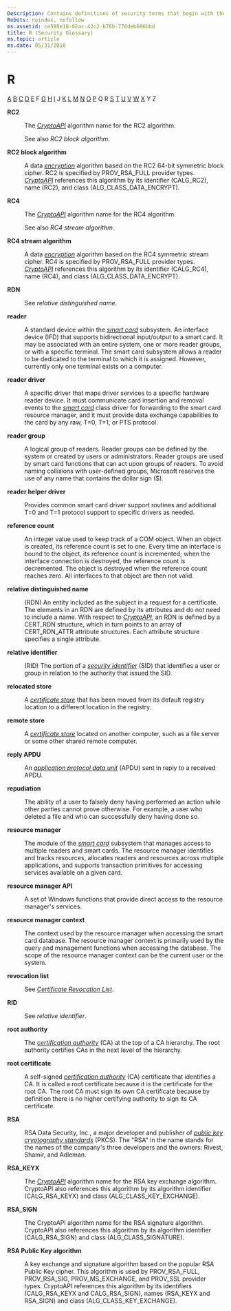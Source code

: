 ```yaml
---
Description: Contains definitions of security terms that begin with the letter R.
Robots: noindex, nofollow
ms.assetid: ce589e18-02ac-42c2-b76b-776deb686bbd
title: R (Security Glossary)
ms.topic: article
ms.date: 05/31/2018
---
```


# R

[A](a-gly.md) [B](b-gly.md) [C](c-gly.md) [D](d-gly.md) [E](e-gly.md) F [G](g-gly.md) [H](h-gly.md) [I](i-gly.md) J [K](k-gly.md) [L](l-gly.md) [M](m-gly.md) [N](n-gly.md) [O](o-gly.md) [P](p-gly.md) Q R [S](s-gly.md) [T](t-gly.md) [U](u-gly.md) [V](v-gly.md) [W](w-gly.md) [X](x-gly.md) Y Z

<dl> <dt>

<span id="_security_rc2_gly"></span><span id="_SECURITY_RC2_GLY"></span>**RC2**
</dt> <dd>

The [*CryptoAPI*](c-gly.md) algorithm name for the RC2 algorithm.

See also *RC2 block algorithm*.

</dd> <dt>

<span id="_security_rc2_block_algorithm_gly"></span><span id="_SECURITY_RC2_BLOCK_ALGORITHM_GLY"></span>**RC2 block algorithm**
</dt> <dd>

A data [*encryption*](e-gly.md) algorithm based on the RC2 64-bit symmetric block cipher. RC2 is specified by PROV\_RSA\_FULL provider types. [*CryptoAPI*](c-gly.md) references this algorithm by its identifier (CALG\_RC2), name (RC2), and class (ALG\_CLASS\_DATA\_ENCRYPT).

</dd> <dt>

<span id="_security_rc4_gly"></span><span id="_SECURITY_RC4_GLY"></span>**RC4**
</dt> <dd>

The [*CryptoAPI*](c-gly.md) algorithm name for the RC4 algorithm.

See also *RC4 stream algorithm*.

</dd> <dt>

<span id="_security_rc4_stream_algorithm_gly"></span><span id="_SECURITY_RC4_STREAM_ALGORITHM_GLY"></span>**RC4 stream algorithm**
</dt> <dd>

A data [*encryption*](e-gly.md) algorithm based on the RC4 symmetric stream cipher. RC4 is specified by PROV\_RSA\_FULL provider types. [*CryptoAPI*](c-gly.md) references this algorithm by its identifier (CALG\_RC4), name (RC4), and class (ALG\_CLASS\_DATA\_ENCRYPT).

</dd> <dt>

<span id="_security_rdn_gly"></span><span id="_SECURITY_RDN_GLY"></span>**RDN**
</dt> <dd>

See *relative distinguished name*.

</dd> <dt>

<span id="_security_reader_gly"></span><span id="_SECURITY_READER_GLY"></span>**reader**
</dt> <dd>

A standard device within the [*smart card*](s-gly.md) subsystem. An interface device (IFD) that supports bidirectional input/output to a smart card. It may be associated with an entire system, one or more reader groups, or with a specific terminal. The smart card subsystem allows a reader to be dedicated to the terminal to which it is assigned. However, currently only one terminal exists on a computer.

</dd> <dt>

<span id="_security_reader_driver_gly"></span><span id="_SECURITY_READER_DRIVER_GLY"></span>**reader driver**
</dt> <dd>

A specific driver that maps driver services to a specific hardware reader device. It must communicate card insertion and removal events to the [*smart card*](s-gly.md) class driver for forwarding to the smart card resource manager, and it must provide data exchange capabilities to the card by any raw, T=0, T=1, or PTS protocol.

</dd> <dt>

<span id="_security_reader_group_gly"></span><span id="_SECURITY_READER_GROUP_GLY"></span>**reader group**
</dt> <dd>

A logical group of readers. Reader groups can be defined by the system or created by users or administrators. Reader groups are used by smart card functions that can act upon groups of readers. To avoid naming collisions with user-defined groups, Microsoft reserves the use of any name that contains the dollar sign ($).

</dd> <dt>

<span id="_security_reader_helper_driver_gly"></span><span id="_SECURITY_READER_HELPER_DRIVER_GLY"></span>**reader helper driver**
</dt> <dd>

Provides common smart card driver support routines and additional T=0 and T=1 protocol support to specific drivers as needed.

</dd> <dt>

<span id="_security_reference_count_gly"></span><span id="_SECURITY_REFERENCE_COUNT_GLY"></span>**reference count**
</dt> <dd>

An integer value used to keep track of a COM object. When an object is created, its reference count is set to one. Every time an interface is bound to the object, its reference count is incremented; when the interface connection is destroyed, the reference count is decremented. The object is destroyed when the reference count reaches zero. All interfaces to that object are then not valid.

</dd> <dt>

<span id="_security_relative_distinguished_name_gly"></span><span id="_SECURITY_RELATIVE_DISTINGUISHED_NAME_GLY"></span>**relative distinguished name**
</dt> <dd>

(RDN) An entity included as the subject in a request for a certificate. The elements in an RDN are defined by its attributes and do not need to include a name. With respect to [*CryptoAPI*](c-gly.md), an RDN is defined by a CERT\_RDN structure, which in turn points to an array of CERT\_RDN\_ATTR attribute structures. Each attribute structure specifies a single attribute.

</dd> <dt>

<span id="_security_relative_identifier_gly"></span><span id="_SECURITY_RELATIVE_IDENTIFIER_GLY"></span>**relative identifier**
</dt> <dd>

(RID) The portion of a [*security identifier*](s-gly.md) (SID) that identifies a user or group in relation to the authority that issued the SID.

</dd> <dt>

<span id="_security_relocated_store_gly"></span><span id="_SECURITY_RELOCATED_STORE_GLY"></span>**relocated store**
</dt> <dd>

A [*certificate store*](c-gly.md) that has been moved from its default registry location to a different location in the registry.

</dd> <dt>

<span id="_security_remote_store_gly"></span><span id="_SECURITY_REMOTE_STORE_GLY"></span>**remote store**
</dt> <dd>

A [*certificate store*](c-gly.md) located on another computer, such as a file server or some other shared remote computer.

</dd> <dt>

<span id="_security_reply_apdu_gly"></span><span id="_SECURITY_REPLY_APDU_GLY"></span>**reply APDU**
</dt> <dd>

An [*application protocol data unit*](a-gly.md) (APDU) sent in reply to a received APDU.

</dd> <dt>

<span id="_security_repudiation_gly"></span><span id="_SECURITY_REPUDIATION_GLY"></span>**repudiation**
</dt> <dd>

The ability of a user to falsely deny having performed an action while other parties cannot prove otherwise. For example, a user who deleted a file and who can successfully deny having done so.

</dd> <dt>

<span id="_security_resource_manager_gly"></span><span id="_SECURITY_RESOURCE_MANAGER_GLY"></span>**resource manager**
</dt> <dd>

The module of the [*smart card*](s-gly.md) subsystem that manages access to multiple readers and smart cards. The resource manager identifies and tracks resources, allocates readers and resources across multiple applications, and supports transaction primitives for accessing services available on a given card.

</dd> <dt>

<span id="_security_resource_manager_api_gly"></span><span id="_SECURITY_RESOURCE_MANAGER_API_GLY"></span>**resource manager API**
</dt> <dd>

A set of Windows functions that provide direct access to the resource manager's services.

</dd> <dt>

<span id="_security_resource_manager_context_gly"></span><span id="_SECURITY_RESOURCE_MANAGER_CONTEXT_GLY"></span>**resource manager context**
</dt> <dd>

The context used by the resource manager when accessing the smart card database. The resource manager context is primarily used by the query and management functions when accessing the database. The scope of the resource manager context can be the current user or the system.

</dd> <dt>

<span id="_security_revocation_list_gly"></span><span id="_SECURITY_REVOCATION_LIST_GLY"></span>**revocation list**
</dt> <dd>

See [*Certificate Revocation List*](c-gly.md).

</dd> <dt>

<span id="_security_rid_gly"></span><span id="_SECURITY_RID_GLY"></span>**RID**
</dt> <dd>

See *relative identifier*.

</dd> <dt>

<span id="_security_root_authority_gly"></span><span id="_SECURITY_ROOT_AUTHORITY_GLY"></span>**root authority**
</dt> <dd>

The [*certification authority*](c-gly.md) (CA) at the top of a CA hierarchy. The root authority certifies CAs in the next level of the hierarchy.

</dd> <dt>

<span id="_security_root_certificate_gly"></span><span id="_SECURITY_ROOT_CERTIFICATE_GLY"></span>**root certificate**
</dt> <dd>

A self-signed [*certification authority*](c-gly.md) (CA) certificate that identifies a CA. It is called a root certificate because it is the certificate for the root CA. The root CA must sign its own CA certificate because by definition there is no higher certifying authority to sign its CA certificate.

</dd> <dt>

<span id="_security_rsa_gly"></span><span id="_SECURITY_RSA_GLY"></span>**RSA**
</dt> <dd>

RSA Data Security, Inc., a major developer and publisher of [*public key cryptography standards*](p-gly.md) (PKCS). The "RSA" in the name stands for the names of the company's three developers and the owners: Rivest, Shamir, and Adleman.

</dd> <dt>

<span id="_security_rsa_keyx_gly"></span><span id="_SECURITY_RSA_KEYX_GLY"></span>**RSA\_KEYX**
</dt> <dd>

The [*CryptoAPI*](c-gly.md) algorithm name for the RSA key exchange algorithm. CryptoAPI also references this algorithm by its algorithm identifier (CALG\_RSA\_KEYX) and class (ALG\_CLASS\_KEY\_EXCHANGE).

</dd> <dt>

<span id="_security_rsa_sign_gly"></span><span id="_SECURITY_RSA_SIGN_GLY"></span>**RSA\_SIGN**
</dt> <dd>

The CryptoAPI algorithm name for the RSA signature algorithm. CryptoAPI also references this algorithm by its algorithm identifier (CALG\_RSA\_SIGN) and class (ALG\_CLASS\_SIGNATURE).

</dd> <dt>

<span id="_security_rsa_public_key_algorithm_gly"></span><span id="_SECURITY_RSA_PUBLIC_KEY_ALGORITHM_GLY"></span>**RSA Public Key algorithm**
</dt> <dd>

A key exchange and signature algorithm based on the popular RSA Public Key cipher. This algorithm is used by PROV\_RSA\_FULL, PROV\_RSA\_SIG, PROV\_MS\_EXCHANGE, and PROV\_SSL provider types. CryptoAPI references this algorithm by its identifiers (CALG\_RSA\_KEYX and CALG\_RSA\_SIGN), names (RSA\_KEYX and RSA\_SIGN) and class (ALG\_CLASS\_KEY\_EXCHANGE).

</dd> </dl>

 

 



